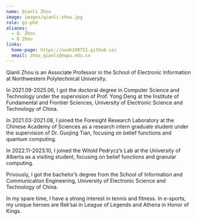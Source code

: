 ```yaml
---
name: Qianli Zhou
image: images/qianli-zhou.jpg
role: gs-phd
aliases:
  - Q. Zhou
  - Q Zhou
links:
  home-page: https://noah199711.github.io/
  email: zhou_qianli@nwpu.edu.cn
---
```


Qianli Zhou is an Associate Professor in the School of Electronic Information at Northwestern Polytechnical University.

In 2021.09-2025.06, I got the doctoral degree in Computer Science and Technology under the supervision of Prof. Yong Deng at the Institute of Fundamental and Frontier Sciences, University of Electronic Science and Technology of China.

In 2021.03-2021.08, I joined the Foresight Research Laboratory at the Chinese Academy of Sciences as a research intern graduate student under the supervision of Dr. Guojing Tian, focusing on belief functions and quantum computing.

In 2022.11-2023.10, I joined the Witold Pedrycz’s Lab at the University of Alberta as a visiting student, focusing on belief functions and granular computing.

Privously, I got the bachelor’s degree from the School of Information and Communication Engineering, University of Electronic Science and Technology of China.

In my spare time, I have a strong interest in tennis and fitness. In e-sports, my unique heroes are Rek’sai in League of Legends and Athena in Honor of Kings.
